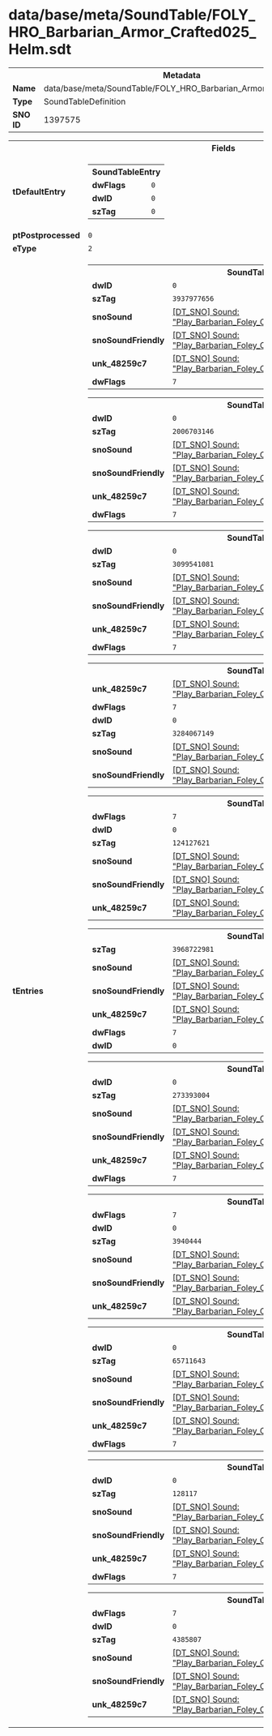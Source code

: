 <h1>data/base/meta/SoundTable/FOLY_HRO_Barbarian_Armor_Crafted025_Helm.sdt</h1><table><tr><th colspan="100%">Metadata</th></tr><tr><td><b>Name</b></td><td>data/base/meta/SoundTable/FOLY_HRO_Barbarian_Armor_Crafted025_Helm.sdt</td></tr><tr><td><b>Type</b></td><td>SoundTableDefinition</td></tr><tr><td><b>SNO ID</b></td><td>1397575</td></tr></table>

<table><tr><th colspan="100%">Fields</th></tr><tr><td><b>tDefaultEntry</b></td><td><table><tr><th colspan="100%">SoundTableEntry</th></tr><tr><td><b>dwFlags</b></td><td><code>0</code></td></tr><tr><td><b>dwID</b></td><td><code>0</code></td></tr><tr><td><b>szTag</b></td><td><code>0</code></td></tr></table>

</td></tr><tr><td><b>ptPostprocessed</b></td><td><code>0</code></td></tr><tr><td><b>eType</b></td><td><code>2</code></td></tr><tr><td><b>tEntries</b></td><td><table><tr><th colspan="100%">SoundTableEntry</th></tr><tr><td><b>dwID</b></td><td><code>0</code></td></tr><tr><td><b>szTag</b></td><td><code>3937977656</code></td></tr><tr><td><b>snoSound</b></td><td><a href="..\Sound\Play_Barbarian_Foley_Crafted025_Helm_AttackQuick_1P.snd.md">[DT_SNO] Sound: "Play_Barbarian_Foley_Crafted025_Helm_AttackQuick_1P"</a></td></tr><tr><td><b>snoSoundFriendly</b></td><td><a href="..\Sound\Play_Barbarian_Foley_Crafted025_Helm_AttackQuick_3P_Friendly.snd.md">[DT_SNO] Sound: "Play_Barbarian_Foley_Crafted025_Helm_AttackQuick_3P_Friendly"</a></td></tr><tr><td><b>unk_48259c7</b></td><td><a href="..\Sound\Play_Barbarian_Foley_Crafted025_Helm_AttackQuick_3P_Enemy.snd.md">[DT_SNO] Sound: "Play_Barbarian_Foley_Crafted025_Helm_AttackQuick_3P_Enemy"</a></td></tr><tr><td><b>dwFlags</b></td><td><code>7</code></td></tr></table>


<table><tr><th colspan="100%">SoundTableEntry</th></tr><tr><td><b>dwID</b></td><td><code>0</code></td></tr><tr><td><b>szTag</b></td><td><code>2006703146</code></td></tr><tr><td><b>snoSound</b></td><td><a href="..\Sound\Play_Barbarian_Foley_Crafted025_Helm_AttackBig_1P.snd.md">[DT_SNO] Sound: "Play_Barbarian_Foley_Crafted025_Helm_AttackBig_1P"</a></td></tr><tr><td><b>snoSoundFriendly</b></td><td><a href="..\Sound\Play_Barbarian_Foley_Crafted025_Helm_AttackBig_3P_Friendly.snd.md">[DT_SNO] Sound: "Play_Barbarian_Foley_Crafted025_Helm_AttackBig_3P_Friendly"</a></td></tr><tr><td><b>unk_48259c7</b></td><td><a href="..\Sound\Play_Barbarian_Foley_Crafted025_Helm_AttackBig_3P_Enemy.snd.md">[DT_SNO] Sound: "Play_Barbarian_Foley_Crafted025_Helm_AttackBig_3P_Enemy"</a></td></tr><tr><td><b>dwFlags</b></td><td><code>7</code></td></tr></table>


<table><tr><th colspan="100%">SoundTableEntry</th></tr><tr><td><b>dwID</b></td><td><code>0</code></td></tr><tr><td><b>szTag</b></td><td><code>3099541081</code></td></tr><tr><td><b>snoSound</b></td><td><a href="..\Sound\Play_Barbarian_Foley_Crafted025_Helm_AttackQuick_1P.snd.md">[DT_SNO] Sound: "Play_Barbarian_Foley_Crafted025_Helm_AttackQuick_1P"</a></td></tr><tr><td><b>snoSoundFriendly</b></td><td><a href="..\Sound\Play_Barbarian_Foley_Crafted025_Helm_AttackQuick_3P_Friendly.snd.md">[DT_SNO] Sound: "Play_Barbarian_Foley_Crafted025_Helm_AttackQuick_3P_Friendly"</a></td></tr><tr><td><b>unk_48259c7</b></td><td><a href="..\Sound\Play_Barbarian_Foley_Crafted025_Helm_AttackQuick_3P_Enemy.snd.md">[DT_SNO] Sound: "Play_Barbarian_Foley_Crafted025_Helm_AttackQuick_3P_Enemy"</a></td></tr><tr><td><b>dwFlags</b></td><td><code>7</code></td></tr></table>


<table><tr><th colspan="100%">SoundTableEntry</th></tr><tr><td><b>unk_48259c7</b></td><td><a href="..\Sound\Play_Barbarian_Foley_Crafted025_Helm_Bodyfall_3P_Enemy.snd.md">[DT_SNO] Sound: "Play_Barbarian_Foley_Crafted025_Helm_Bodyfall_3P_Enemy"</a></td></tr><tr><td><b>dwFlags</b></td><td><code>7</code></td></tr><tr><td><b>dwID</b></td><td><code>0</code></td></tr><tr><td><b>szTag</b></td><td><code>3284067149</code></td></tr><tr><td><b>snoSound</b></td><td><a href="..\Sound\Play_Barbarian_Foley_Crafted025_Helm_Bodyfall_1P.snd.md">[DT_SNO] Sound: "Play_Barbarian_Foley_Crafted025_Helm_Bodyfall_1P"</a></td></tr><tr><td><b>snoSoundFriendly</b></td><td><a href="..\Sound\Play_Barbarian_Foley_Crafted025_Helm_Bodyfall_3P_Friendly.snd.md">[DT_SNO] Sound: "Play_Barbarian_Foley_Crafted025_Helm_Bodyfall_3P_Friendly"</a></td></tr></table>


<table><tr><th colspan="100%">SoundTableEntry</th></tr><tr><td><b>dwFlags</b></td><td><code>7</code></td></tr><tr><td><b>dwID</b></td><td><code>0</code></td></tr><tr><td><b>szTag</b></td><td><code>124127621</code></td></tr><tr><td><b>snoSound</b></td><td><a href="..\Sound\Play_Barbarian_Foley_Crafted025_Helm_Evade_1P.snd.md">[DT_SNO] Sound: "Play_Barbarian_Foley_Crafted025_Helm_Evade_1P"</a></td></tr><tr><td><b>snoSoundFriendly</b></td><td><a href="..\Sound\Play_Barbarian_Foley_Crafted025_Helm_Evade_3P_Friendly.snd.md">[DT_SNO] Sound: "Play_Barbarian_Foley_Crafted025_Helm_Evade_3P_Friendly"</a></td></tr><tr><td><b>unk_48259c7</b></td><td><a href="..\Sound\Play_Barbarian_Foley_Crafted025_Helm_Evade_3P_Enemy.snd.md">[DT_SNO] Sound: "Play_Barbarian_Foley_Crafted025_Helm_Evade_3P_Enemy"</a></td></tr></table>


<table><tr><th colspan="100%">SoundTableEntry</th></tr><tr><td><b>szTag</b></td><td><code>3968722981</code></td></tr><tr><td><b>snoSound</b></td><td><a href="..\Sound\Play_Barbarian_Foley_Crafted025_Helm_GetHit_1P.snd.md">[DT_SNO] Sound: "Play_Barbarian_Foley_Crafted025_Helm_GetHit_1P"</a></td></tr><tr><td><b>snoSoundFriendly</b></td><td><a href="..\Sound\Play_Barbarian_Foley_Crafted025_Helm_GetHit_3P_Friendly.snd.md">[DT_SNO] Sound: "Play_Barbarian_Foley_Crafted025_Helm_GetHit_3P_Friendly"</a></td></tr><tr><td><b>unk_48259c7</b></td><td><a href="..\Sound\Play_Barbarian_Foley_Crafted025_Helm_GetHit_3P_Enemy.snd.md">[DT_SNO] Sound: "Play_Barbarian_Foley_Crafted025_Helm_GetHit_3P_Enemy"</a></td></tr><tr><td><b>dwFlags</b></td><td><code>7</code></td></tr><tr><td><b>dwID</b></td><td><code>0</code></td></tr></table>


<table><tr><th colspan="100%">SoundTableEntry</th></tr><tr><td><b>dwID</b></td><td><code>0</code></td></tr><tr><td><b>szTag</b></td><td><code>273393004</code></td></tr><tr><td><b>snoSound</b></td><td><a href="..\Sound\Play_Barbarian_Foley_Crafted025_Helm_GetHit_1P.snd.md">[DT_SNO] Sound: "Play_Barbarian_Foley_Crafted025_Helm_GetHit_1P"</a></td></tr><tr><td><b>snoSoundFriendly</b></td><td><a href="..\Sound\Play_Barbarian_Foley_Crafted025_Helm_GetHit_3P_Friendly.snd.md">[DT_SNO] Sound: "Play_Barbarian_Foley_Crafted025_Helm_GetHit_3P_Friendly"</a></td></tr><tr><td><b>unk_48259c7</b></td><td><a href="..\Sound\Play_Barbarian_Foley_Crafted025_Helm_GetHit_3P_Enemy.snd.md">[DT_SNO] Sound: "Play_Barbarian_Foley_Crafted025_Helm_GetHit_3P_Enemy"</a></td></tr><tr><td><b>dwFlags</b></td><td><code>7</code></td></tr></table>


<table><tr><th colspan="100%">SoundTableEntry</th></tr><tr><td><b>dwFlags</b></td><td><code>7</code></td></tr><tr><td><b>dwID</b></td><td><code>0</code></td></tr><tr><td><b>szTag</b></td><td><code>3940444</code></td></tr><tr><td><b>snoSound</b></td><td><a href="..\Sound\Play_Barbarian_Foley_Crafted025_Helm_Jump_1P.snd.md">[DT_SNO] Sound: "Play_Barbarian_Foley_Crafted025_Helm_Jump_1P"</a></td></tr><tr><td><b>snoSoundFriendly</b></td><td><a href="..\Sound\Play_Barbarian_Foley_Crafted025_Helm_Jump_3P_Friendly.snd.md">[DT_SNO] Sound: "Play_Barbarian_Foley_Crafted025_Helm_Jump_3P_Friendly"</a></td></tr><tr><td><b>unk_48259c7</b></td><td><a href="..\Sound\Play_Barbarian_Foley_Crafted025_Helm_Jump_3P_Enemy.snd.md">[DT_SNO] Sound: "Play_Barbarian_Foley_Crafted025_Helm_Jump_3P_Enemy"</a></td></tr></table>


<table><tr><th colspan="100%">SoundTableEntry</th></tr><tr><td><b>dwID</b></td><td><code>0</code></td></tr><tr><td><b>szTag</b></td><td><code>65711643</code></td></tr><tr><td><b>snoSound</b></td><td><a href="..\Sound\Play_Barbarian_Foley_Crafted025_Helm_JumpLand_1P.snd.md">[DT_SNO] Sound: "Play_Barbarian_Foley_Crafted025_Helm_JumpLand_1P"</a></td></tr><tr><td><b>snoSoundFriendly</b></td><td><a href="..\Sound\Play_Barbarian_Foley_Crafted025_Helm_JumpLand_3P_Friendly.snd.md">[DT_SNO] Sound: "Play_Barbarian_Foley_Crafted025_Helm_JumpLand_3P_Friendly"</a></td></tr><tr><td><b>unk_48259c7</b></td><td><a href="..\Sound\Play_Barbarian_Foley_Crafted025_Helm_JumpLand_3P_Enemy.snd.md">[DT_SNO] Sound: "Play_Barbarian_Foley_Crafted025_Helm_JumpLand_3P_Enemy"</a></td></tr><tr><td><b>dwFlags</b></td><td><code>7</code></td></tr></table>


<table><tr><th colspan="100%">SoundTableEntry</th></tr><tr><td><b>dwID</b></td><td><code>0</code></td></tr><tr><td><b>szTag</b></td><td><code>128117</code></td></tr><tr><td><b>snoSound</b></td><td><a href="..\Sound\Play_Barbarian_Foley_Crafted025_Helm_Run_1P.snd.md">[DT_SNO] Sound: "Play_Barbarian_Foley_Crafted025_Helm_Run_1P"</a></td></tr><tr><td><b>snoSoundFriendly</b></td><td><a href="..\Sound\Play_Barbarian_Foley_Crafted025_Helm_Run_3P_Friendly.snd.md">[DT_SNO] Sound: "Play_Barbarian_Foley_Crafted025_Helm_Run_3P_Friendly"</a></td></tr><tr><td><b>unk_48259c7</b></td><td><a href="..\Sound\Play_Barbarian_Foley_Crafted025_Helm_Run_3P_Enemy.snd.md">[DT_SNO] Sound: "Play_Barbarian_Foley_Crafted025_Helm_Run_3P_Enemy"</a></td></tr><tr><td><b>dwFlags</b></td><td><code>7</code></td></tr></table>


<table><tr><th colspan="100%">SoundTableEntry</th></tr><tr><td><b>dwFlags</b></td><td><code>7</code></td></tr><tr><td><b>dwID</b></td><td><code>0</code></td></tr><tr><td><b>szTag</b></td><td><code>4385807</code></td></tr><tr><td><b>snoSound</b></td><td><a href="..\Sound\Play_Barbarian_Foley_Crafted025_Helm_Walk_1P.snd.md">[DT_SNO] Sound: "Play_Barbarian_Foley_Crafted025_Helm_Walk_1P"</a></td></tr><tr><td><b>snoSoundFriendly</b></td><td><a href="..\Sound\Play_Barbarian_Foley_Crafted025_Helm_Walk_3P_Friendly.snd.md">[DT_SNO] Sound: "Play_Barbarian_Foley_Crafted025_Helm_Walk_3P_Friendly"</a></td></tr><tr><td><b>unk_48259c7</b></td><td><a href="..\Sound\Play_Barbarian_Foley_Crafted025_Helm_Walk_3P_Enemy.snd.md">[DT_SNO] Sound: "Play_Barbarian_Foley_Crafted025_Helm_Walk_3P_Enemy"</a></td></tr></table>


</td></tr></table>

